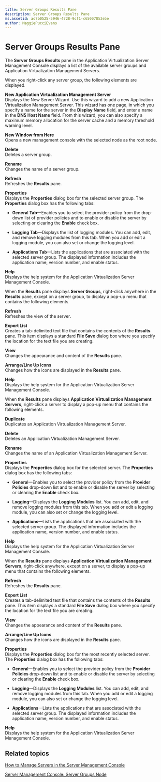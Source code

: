 ```yaml
---
title: Server Groups Results Pane
description: Server Groups Results Pane
ms.assetid: ac7b0525-5946-4728-9cf1-c65007852ebe
author: MaggiePucciEvans
---
```


# Server Groups Results Pane


The **Server Groups Results** pane in the Application Virtualization Server Management Console displays a list of the available server groups and Application Virtualization Management Servers.

When you right-click any server group, the following elements are displayed.

<a href="" id="new-application-virtualization-management-server"></a>**New Application Virtualization Management Server**  
Displays the New Server Wizard. Use this wizard to add a new Application Virtualization Management Server. This wizard has one page, in which you specify a name for the server in the **Display Name** field, and enter a name in the **DNS Host Name** field. From this wizard, you can also specify a maximum memory allocation for the server cache and a memory threshold warning level.

<a href="" id="new-window-from-here"></a>**New Window from Here**  
Opens a new management console with the selected node as the root node.

<a href="" id="delete"></a>**Delete**  
Deletes a server group.

<a href="" id="rename"></a>**Rename**  
Changes the name of a server group.

<a href="" id="refresh"></a>**Refresh**  
Refreshes the **Results** pane.

<a href="" id="properties"></a>**Properties**  
Displays the **Properties** dialog box for the selected server group. The **Properties** dialog box has the following tabs:

-   **General Tab**—Enables you to select the provider policy from the drop-down list of provider policies and to enable or disable the server by selecting or clearing the **Enable** check box.

-   **Logging Tab**—Displays the list of logging modules. You can add, edit, and remove logging modules from this tab. When you add or edit a logging module, you can also set or change the logging level.

-   **Applications Tab**—Lists the applications that are associated with the selected server group. The displayed information includes the application name, version number, and enable status.

<a href="" id="help"></a>**Help**  
Displays the help system for the Application Virtualization Server Management Console.

When the **Results** pane displays **Server Groups**, right-click anywhere in the **Results** pane, except on a server group, to display a pop-up menu that contains the following elements.

<a href="" id="refresh"></a>**Refresh**  
Refreshes the view of the server.

<a href="" id="export-list"></a>**Export List**  
Creates a tab-delimited text file that contains the contents of the **Results** pane. This item displays a standard **File Save** dialog box where you specify the location for the text file you are creating.

<a href="" id="view"></a>**View**  
Changes the appearance and content of the **Results** pane.

<a href="" id="arrange-line-up-icons"></a>**Arrange/Line Up Icons**  
Changes how the icons are displayed in the **Results** pane.

<a href="" id="help"></a>**Help**  
Displays the help system for the Application Virtualization Server Management Console.

When the **Results** pane displays **Application Virtualization Management** **Servers**, right-click a server to display a pop-up menu that contains the following elements.

<a href="" id="duplicate"></a>**Duplicate**  
Duplicates an Application Virtualization Management Server.

<a href="" id="delete"></a>**Delete**  
Deletes an Application Virtualization Management Server.

<a href="" id="rename"></a>**Rename**  
Changes the name of an Application Virtualization Management Server.

<a href="" id="properties"></a>**Properties**  
Displays the **Propertie**s dialog box for the selected server. The **Properties** dialog box has the following tabs:

-   **General**—Enables you to select the provider policy from the **Provider Policies** drop-down list and to enable or disable the server by selecting or clearing the **Enable** check box.

-   **Logging**—Displays the **Logging Modules** list. You can add, edit, and remove logging modules from this tab. When you add or edit a logging module, you can also set or change the logging level.

-   **Applications**—Lists the applications that are associated with the selected server group. The displayed information includes the application name, version number, and enable status.

<a href="" id="help"></a>**Help**  
Displays the help system for the Application Virtualization Server Management Console.

When the **Results** pane displays **Application Virtualization Management** **Servers**, right-click anywhere, except on a server, to display a pop-up menu that contains the following elements.

<a href="" id="refresh"></a>**Refresh**  
Refreshes the **Results** pane.

<a href="" id="export-list"></a>**Export List**  
Creates a tab-delimited text file that contains the contents of the **Results** pane. This item displays a standard **File Save** dialog box where you specify the location for the text file you are creating.

<a href="" id="view"></a>**View**  
Changes the appearance and content of the **Results** pane.

<a href="" id="arrange-line-up-icons"></a>**Arrange/Line Up Icons**  
Changes how the icons are displayed in the **Results** pane.

<a href="" id="properties"></a>**Properties**  
Displays the **Properties** dialog box for the most recently selected server. The **Properties** dialog box has the following tabs:

-   **General**—Enables you to select the provider policy from the **Provider Policies** drop-down list and to enable or disable the server by selecting or clearing the **Enable** check box.

-   **Logging**—Displays the **Logging Modules** list. You can add, edit, and remove logging modules from this tab. When you add or edit a logging module, you can also set or change the logging level.

-   **Applications**—Lists the applications that are associated with the selected server group. The displayed information includes the application name, version number, and enable status.

<a href="" id="help"></a>**Help**  
Displays the help system for the Application Virtualization Server Management Console.

## Related topics


[How to Manage Servers in the Server Management Console](how-to-manage-servers-in-the-server-management-console.md)

[Server Management Console: Server Groups Node](server-management-console-server-groups-node.md)

 

 





